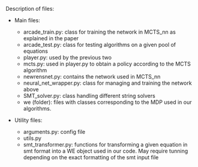 Description of files:
  - Main files:
    - arcade_train.py: class for training the network in MCTS_nn as explained in the paper
    - arcade_test.py: class for testing algorithms on a given pool of equations
    - player.py:  used by the previous two
    - mcts.py: used in player.py to obtain a policy according to the MCTS algorithm
    - newrensnet.py: contains the network used in MCTS_nn
    - neural_net_wrapper.py: class for managing and training the network above
    - SMT_solver.py: class handling different string solvers
    - we (folder): files with classes corresponding to the MDP used in our algorithms.

  - Utility files:
    - arguments.py: config file
    - utils.py
    - smt_transformer.py: functions for transforming a given equation in smt format into a WE object used in our code. May require tunning depending on the exact formatting of the smt input file

  
  
